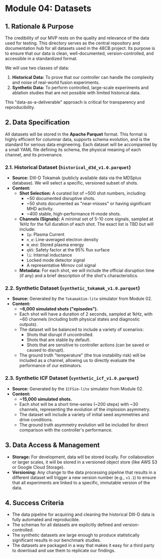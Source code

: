 # Module 04: Datasets

## 1. Rationale & Purpose

The credibility of our MVP rests on the quality and relevance of the data used for testing. This directory serves as the central repository and documentation hub for all datasets used in the 48CB project. Its purpose is to ensure that our data is clean, well-documented, version-controlled, and accessible in a standardized format.

We will use two classes of data:
1.  **Historical Data:** To prove that our controller can handle the complexity and noise of real-world fusion experiments.
2.  **Synthetic Data:** To perform controlled, large-scale experiments and ablation studies that are not possible with limited historical data.

This "data-as-a-deliverable" approach is critical for transparency and reproducibility.

## 2. Data Specification

All datasets will be stored in the **Apache Parquet** format. This format is highly efficient for columnar data, supports schema evolution, and is the standard for serious data engineering. Each dataset will be accompanied by a small YAML file defining its schema, the physical meaning of each channel, and its provenance.

### 2.1. Historical Dataset (`historical_d3d_v1.0.parquet`)
- **Source:** DIII-D Tokamak (publicly available data via the MDSplus database). We will select a specific, versioned subset of shots.
- **Content:**
    - **Shot Selection:** A curated list of ~500 shot numbers, including:
        - ~50 documented disruptive shots.
        - ~50 shots documented as "near-misses" or having significant MHD activity.
        - ~400 stable, high-performance H-mode shots.
    - **Channels (Signals):** A minimal set of 5-10 core signals, sampled at 1kHz for the full duration of each shot. The exact list is TBD but will include:
        - `Ip`: Plasma Current
        - `n_e`: Line-averaged electron density
        - `W_mhd`: Stored plasma energy
        - `q95`: Safety factor at the 95% flux surface
        - `li`: Internal inductance
        - Locked mode detector signal
        - A representative Mirnov coil signal
    - **Metadata:** For each shot, we will include the official disruption time (if any) and a brief description of the shot's characteristics.

### 2.2. Synthetic Dataset (`synthetic_tokamak_v1.0.parquet`)
- **Source:** Generated by the `TokamakSim-lite` simulator from Module 02.
- **Content:**
    - **~6,000 simulated shots ("episodes").**
    - Each shot will have a duration of 2 seconds, sampled at 1kHz, with ~60 channels (including both physical states and diagnostic outputs).
    - The dataset will be balanced to include a variety of scenarios:
        - Shots that disrupt if uncontrolled.
        - Shots that are stable by default.
        - Shots that are sensitive to controller actions (can be saved or caused to disrupt).
    - The ground truth "temperature" (the true instability risk) will be included as a channel, allowing us to directly evaluate the performance of our estimators.

### 2.3. Synthetic ICF Dataset (`synthetic_icf_v1.0.parquet`)
- **Source:** Generated by the `ICFSim-lite` simulator from Module 02.
- **Content:**
    - **~15,000 simulated shots.**
    - Each shot will be a short time-series (~200 steps) with ~30 channels, representing the evolution of the implosion asymmetry.
    - The dataset will include a variety of initial seed asymmetries and drive conditions.
    - The ground truth asymmetry evolution will be included for direct comparison with the controller's performance.

## 3. Data Access & Management
- **Storage:** For development, data will be stored locally. For collaboration or larger scales, it will be stored in a versioned object store (like AWS S3 or Google Cloud Storage).
- **Versioning:** Any change to the data processing pipeline that results in a different dataset will trigger a new version number (e.g., `v1.1`) to ensure that all experiments are linked to a specific, immutable version of the data.

## 4. Success Criteria
- The data pipeline for acquiring and cleaning the historical DIII-D data is fully automated and reproducible.
- The schemas for all datasets are explicitly defined and version-controlled.
- The synthetic datasets are large enough to produce statistically significant results in our benchmark studies.
- The datasets are packaged in a way that makes it easy for a third party to download and use them to replicate our findings.
